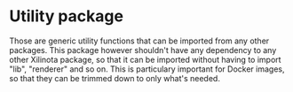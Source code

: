 # Utility package

Those are generic utility functions that can be imported from any other packages. This package however shouldn't have any dependency to any other Xilinota package, so that it can be imported without having to import "lib", "renderer" and so on. This is particulary important for Docker images, so that they can be trimmed down to only what's needed.